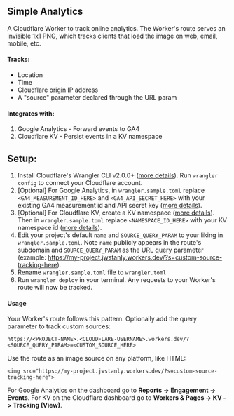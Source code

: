 ## Simple Analytics

A Cloudflare Worker to track online analytics. The Worker's route serves an invisible 1x1 PNG, which tracks clients that load the image on web, email, mobile, etc.

#### Tracks:

- Location
- Time
- Cloudflare origin IP address
- A "source" parameter declared through the URL param

#### Integrates with:

1. Google Analytics - Forward events to GA4
2. Cloudflare KV - Persist events in a KV namespace

## Setup:

1. Install Cloudflare's Wrangler CLI v2.0.0+ ([more details](https://developers.cloudflare.com/workers/wrangler/install-and-update/#install-wrangler-globally)). Run `wrangler config` to connect your Cloudflare account.
2. [Optional] For Google Analytics, in `wrangler.sample.toml` replace `<GA4_MEASUREMENT_ID_HERE>` and `<GA4_API_SECRET_HERE>` with your existing GA4 measurement id and API secret key ([more details](https://developers.google.com/analytics/devguides/collection/protocol/ga4/reference?client_type=gtag#payload_query_parameters)).
3. [Optional] For Cloudflare KV, create a KV namespace ([more details](https://developers.cloudflare.com/workers/runtime-apis/kv/#:~:text=To%20use%20Workers%20KV%2C%20you,select%20Workers%20%26%20Pages%20%3E%20KV.)). Then in `wrangler.sample.toml` replace `<NAMESPACE_ID_HERE>` with your KV namespace id ([more details](https://developers.cloudflare.com/workers/configuration/bindings/#kv-namespace-bindings)).
4. Edit your project's default `name` and `SOURCE_QUERY_PARAM` to your liking in `wrangler.sample.toml`. Note `name` publicly appears in the route's subdomain and `SOURCE_QUERY_PARAM` as the URL query parameter (example: https://my-project.jwstanly.workers.dev/?s=custom-source-tracking-here).
5. Rename `wrangler.sample.toml` file to `wrangler.toml`
6. Run `wrangler deploy` in your terminal. Any requests to your Worker's route will now be tracked.

#### Usage

Your Worker's route follows this pattern. Optionally add the query parameter to track custom sources:

```
https://<PROJECT-NAME>.<CLOUDFLARE-USERNAME>.workers.dev/?<SOURCE_QUERY_PARAM>=<CUSTOM_SOURCE_HERE>
```

Use the route as an image source on any platform, like HTML:

```
<img src="https://my-project.jwstanly.workers.dev/?s=custom-source-tracking-here">
```

For Google Analytics on the dashboard go to **Reports -> Engagement -> Events**. For KV on the Cloudflare dashboard go to **Workers & Pages -> KV -> Tracking (View)**.
